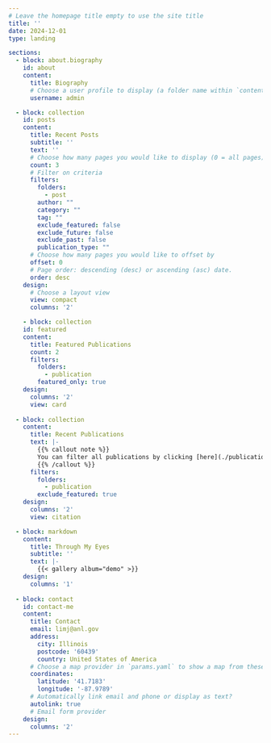 ```yaml
---
# Leave the homepage title empty to use the site title
title: ''
date: 2024-12-01
type: landing

sections:
  - block: about.biography
    id: about
    content:
      title: Biography
      # Choose a user profile to display (a folder name within `content/authors/`)
      username: admin

  - block: collection
    id: posts
    content:
      title: Recent Posts
      subtitle: ''
      text: ''
      # Choose how many pages you would like to display (0 = all pages)
      count: 3
      # Filter on criteria
      filters:
        folders:
          - post
        author: ""
        category: ""
        tag: ""
        exclude_featured: false
        exclude_future: false
        exclude_past: false
        publication_type: ""
      # Choose how many pages you would like to offset by
      offset: 0
      # Page order: descending (desc) or ascending (asc) date.
      order: desc
    design:
      # Choose a layout view
      view: compact
      columns: '2'

    - block: collection
    id: featured
    content:
      title: Featured Publications
      count: 2
      filters:
        folders:
          - publication
        featured_only: true
    design:
      columns: '2'
      view: card
  
  - block: collection
    content:
      title: Recent Publications
      text: |-
        {{% callout note %}}
        You can filter all publications by clicking [here](./publication/).
        {{% /callout %}}
      filters:
        folders:
          - publication
        exclude_featured: true
    design:
      columns: '2'
      view: citation

  - block: markdown
    content:
      title: Through My Eyes 
      subtitle: ''
      text: |-
        {{< gallery album="demo" >}}
    design:
      columns: '1'
      
  - block: contact
    id: contact-me
    content:
      title: Contact
      email: limj@anl.gov
      address:
        city: Illinois
        postcode: '60439'
        country: United States of America
      # Choose a map provider in `params.yaml` to show a map from these coordinates
      coordinates:
        latitude: '41.7183'
        longitude: '-87.9789'  
      # Automatically link email and phone or display as text?
      autolink: true
      # Email form provider
    design:
      columns: '2'
---
```

